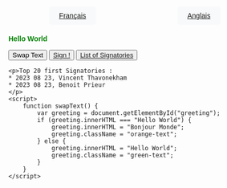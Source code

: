 <html>    
<head>    
    <title>Hello World</title>    
    <style>    
        body {    
            font-family: Arial, sans-serif;    
            padding: 20px;    
        }    
        .green-text {    
            color: green;    
            font-weight: bold;    
        }    
        .orange-text {    
            color: orange;    
            font-weight: bold;    
        }    
        .menu {    
            display: flex;    
            justify-content: space-around;    
            list-style-type: none;    
            padding: 0;    
            margin-bottom: 20px;    
        }    
        .menu li {    
            background-color: #f8f9fa;    
            padding: 10px 20px;    
            border-radius: 5px;    
        }    
        @media (max-width: 600px) {    
            .menu {    
                flex-direction: column;    
            }    
        }    
    </style>    
</head>    
<body>    
    <ul class="menu">    
        <li><a href="UNS_French.html">Français</a></li>    
        <li><a href="UNS_English.html">Anglais</a></li>
    </ul>    
    <p id="greeting" class="green-text">Hello World</p>    
    <button onclick="swapText()">Swap Text</button>    
    <button> <a href="https://forms.gle/7FtuUKGRoCt2Gm9D6" target="_blank"> Sign ! </a></button>
    <button> <a href="https://docs.google.com/spreadsheets/d/1fFfL4rwlw4ma0uxxYQPquoQY0zfFYDOrMytqiIF0TiI" target="_blank"> List of Signatories </a></button>
    
    <p>Top 20 first Signatories :
    * 2023 08 23, Vincent Thavonekham
    * 2023 08 23, Benoit Prieur
    </p>
    <script>    
        function swapText() {    
            var greeting = document.getElementById("greeting");    
            if (greeting.innerHTML === "Hello World") {    
                greeting.innerHTML = "Bonjour Monde";    
                greeting.className = "orange-text";    
            } else {    
                greeting.innerHTML = "Hello World";    
                greeting.className = "green-text";    
            }    
        }    
    </script>    
</body>    
</html>  
